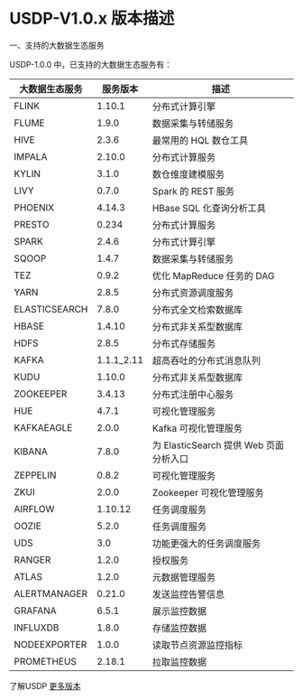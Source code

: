 # USDP-V1.0.x 版本描述



一、支持的大数据生态服务

USDP-1.0.0 中，已支持的大数据生态服务有：

| 大数据生态服务 | 服务版本   | 描述                                   |
| -------------- | ---------- | -------------------------------------- |
| FLINK          | 1.10.1     | 分布式计算引擎                         |
| FLUME          | 1.9.0      | 数据采集与转储服务                     |
| HIVE           | 2.3.6      | 最常用的 HQL 数仓工具                  |
| IMPALA         | 2.10.0     | 分布式计算服务                         |
| KYLIN          | 3.1.0      | 数仓维度建模服务                       |
| LIVY           | 0.7.0      | Spark 的 REST 服务                     |
| PHOENIX        | 4.14.3     | HBase SQL 化查询分析工具               |
| PRESTO         | 0.234      | 分布式计算服务                         |
| SPARK          | 2.4.6      | 分布式计算引擎                         |
| SQOOP          | 1.4.7      | 数据采集与转储服务                     |
| TEZ            | 0.9.2      | 优化 MapReduce 任务的 DAG              |
| YARN           | 2.8.5      | 分布式资源调度服务                     |
| ELASTICSEARCH  | 7.8.0      | 分布式全文检索数据库                   |
| HBASE          | 1.4.10     | 分布式非关系型数据库                   |
| HDFS           | 2.8.5      | 分布式存储服务                         |
| KAFKA          | 1.1.1_2.11 | 超高吞吐的分布式消息队列               |
| KUDU           | 1.10.0     | 分布式非关系型数据库                   |
| ZOOKEEPER      | 3.4.13     | 分布式注册中心服务                     |
| HUE            | 4.7.1      | 可视化管理服务                         |
| KAFKAEAGLE     | 2.0.0      | Kafka 可视化管理服务                   |
| KIBANA         | 7.8.0      | 为 ElasticSearch 提供 Web 页面分析入口 |
| ZEPPELIN       | 0.8.2      | 可视化管理服务                         |
| ZKUI           | 2.0.0      | Zookeeper 可视化管理服务               |
| AIRFLOW        | 1.10.12    | 任务调度服务                           |
| OOZIE          | 5.2.0      | 任务调度服务                           |
| UDS            | 3.0        | 功能更强大的任务调度服务               |
| RANGER         | 1.2.0      | 授权服务                               |
| ATLAS          | 1.2.0      | 元数据管理服务                         |
| ALERTMANAGER   | 0.21.0     | 发送监控告警信息                       |
| GRAFANA        | 6.5.1      | 展示监控数据                           |
| INFLUXDB       | 1.8.0      | 存储监控数据                           |
| NODEEXPORTER   | 1.0.0      | 读取节点资源监控指标                   |
| PROMETHEUS     | 2.18.1     | 拉取监控数据                           |







了解USDP [更多版本](/usdpdc/general/version_list)

